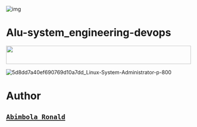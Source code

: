 ![img](https://start.alueducation.com/resource/1568810909000/AluLogoForAdmissions)

# Alu-system_engineering-devops
<img width="100%" height="50" src="https://i.imgur.com/dBaSKWF.gif" />

![5d8dd7a40ef690769d10a7dd_Linux-System-Administrator-p-800](https://github.com/Ronnie5562/alu-system_engineering-devops/assets/110787129/325c0f6c-b934-4805-b91a-2188bcc3b57e)

# Author
## [`Abimbola Ronald`](https://www.linkedin.com/in/abimbola-ronald-977299224/)
